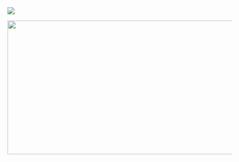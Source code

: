 
<img src="https://img.shields.io/badge/javascript-F7DF1E?style=flat&logo=javascript&logoColor=ffffff&font=ffffff"/></a>

<a href="https://github.com/devxb/gitanimals">
<img
  src="https://render.gitanimals.org/farms/wt0329"
  width="600"
  height="300"
/>
</a>
